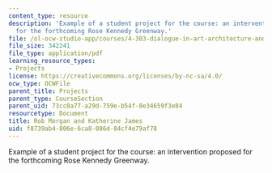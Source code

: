 ```yaml
---
content_type: resource
description: 'Example of a student project for the course: an intervention proposed
  for the forthcoming Rose Kennedy Greenway.'
file: /ol-ocw-studio-app/courses/4-303-dialogue-in-art-architecture-and-urbanism-fall-2003/f8739ab4806e6ca8086d84cf4e79af78_robkate.pdf
file_size: 342241
file_type: application/pdf
learning_resource_types:
- Projects
license: https://creativecommons.org/licenses/by-nc-sa/4.0/
ocw_type: OCWFile
parent_title: Projects
parent_type: CourseSection
parent_uid: 73cc0a77-a29d-759e-b54f-8e34659f3e84
resourcetype: Document
title: Rob Morgan and Katherine James
uid: f8739ab4-806e-6ca8-086d-84cf4e79af78
---
```

Example of a student project for the course: an intervention proposed for the forthcoming Rose Kennedy Greenway.